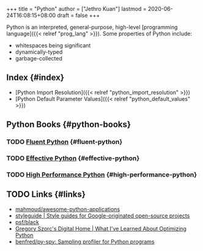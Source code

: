 +++
title = "Python"
author = ["Jethro Kuan"]
lastmod = 2020-06-24T16:08:15+08:00
draft = false
+++

Python is an interpreted, general-purpose, high-level [programming language]({{< relref "prog_lang" >}}). Some properties of Python include:

- whitespaces being significant
- dynamically-typed
- garbage-collected

## Index {#index}

- [Python Import Resolution]({{< relref "python_import_resolution" >}})
- [Python Default Parameter Values]({{< relref "python_default_values" >}})

## Python Books {#python-books}

### <span class="org-todo todo TODO">TODO</span> [Fluent Python](https://www.goodreads.com/book/show/22800567-fluent-python?ac=1&from%5Fsearch=true&qid=Fo3rzgCJBZ&rank=1) {#fluent-python}

### <span class="org-todo todo TODO">TODO</span> [Effective Python](https://www.goodreads.com/book/show/23020812-effective-python) {#effective-python}

### <span class="org-todo todo TODO">TODO</span> [High Performance Python](https://www.goodreads.com/book/show/17802644-high-performance-python?ac=1&from%5Fsearch=true&qid=IniMBn35h2&rank=1) {#high-performance-python}

## <span class="org-todo todo TODO">TODO</span> Links {#links}

- [mahmoud/awesome-python-applications](https://github.com/mahmoud/awesome-python-applications)
- [styleguide | Style guides for Google-originated open-source projects](https://google.github.io/styleguide/pyguide.html)
- [psf/black](https://github.com/psf/black)
- [Gregory Szorc's Digital Home | What I've Learned About Optimizing Python](https://gregoryszorc.com/blog/2019/01/10/what-i've-learned-about-optimizing-python/)
- [benfred/py-spy: Sampling profiler for Python programs](https://github.com/benfred/py-spy)
